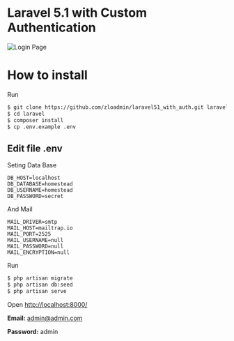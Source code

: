 # Laravel 5.1 with Custom Authentication
![Login Page](https://raw.githubusercontent.com/zloadmin/laravel51_with_auth/master/public/img/loginpage.jpg)

# How to install

Run

```bash
$ git clone https://github.com/zloadmin/laravel51_with_auth.git laravel
$ cd laravel
$ composer install
$ cp .env.example .env
```
## Edit file .env
Seting Data Base

```
DB_HOST=localhost
DB_DATABASE=homestead
DB_USERNAME=homestead
DB_PASSWORD=secret
```
And Mail
```
MAIL_DRIVER=smtp
MAIL_HOST=mailtrap.io
MAIL_PORT=2525
MAIL_USERNAME=null
MAIL_PASSWORD=null
MAIL_ENCRYPTION=null
```
Run
```bash
$ php artisan migrate
$ php artisan db:seed
$ php artisan serve
```
Open [http://localhost:8000/ ](http://localhost:8000/ )

**Email:** admin@admin.com

**Password:** admin